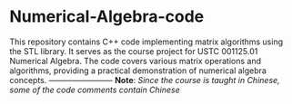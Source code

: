 # Numerical-Algebra-code
This repository contains C++ code implementing matrix algorithms using the STL library. It serves as the course project for USTC 001125.01 Numerical Algebra. The code covers various matrix operations and algorithms, providing a practical demonstration of numerical algebra concepts.
————————
**Note**: *Since the course is taught in Chinese, some of the code comments contain Chinese*
